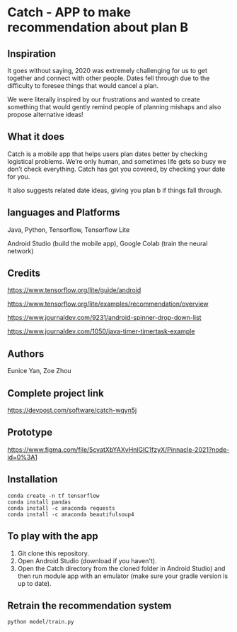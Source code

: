 # Catch - APP to make recommendation about plan B

## Inspiration
It goes without saying, 2020 was extremely challenging for us to get together and connect with other people. Dates fell through due to the difficulty to foresee things that would cancel a plan.

We were literally inspired by our frustrations and wanted to create something that would gently remind people of planning mishaps and also propose alternative ideas!

## What it does
Catch is a mobile app that helps users plan dates better by checking logistical problems. We’re only human, and sometimes life gets so busy we don’t check everything. Catch has got you covered, by checking your date for you.

It also suggests related date ideas, giving you plan b if things fall through.

## languages and Platforms
Java, Python, Tensorflow, Tensorflow Lite

Android Studio (build the mobile app), Google Colab (train the neural network)

## Credits

https://www.tensorflow.org/lite/guide/android

https://www.tensorflow.org/lite/examples/recommendation/overview

https://www.journaldev.com/9231/android-spinner-drop-down-list

https://www.journaldev.com/1050/java-timer-timertask-example

## Authors
Eunice Yan, Zoe Zhou

## Complete project link

https://devpost.com/software/catch-wqyn5j

## Prototype

https://www.figma.com/file/5cvatXbYAXvHnlGlC1fzyX/Pinnacle-2021?node-id=0%3A1

## Installation

```
conda create -n tf tensorflow
conda install pandas
conda install -c anaconda requests 
conda install -c anaconda beautifulsoup4
```
## To play with the app

1. Git clone this repository.
2. Open Android Studio (download if you haven't).
3. Open the Catch directory from the cloned folder in Android Studio) and then run module app with an emulator (make sure your gradle version is up to date).

## Retrain the recommendation system

```
python model/train.py
```


